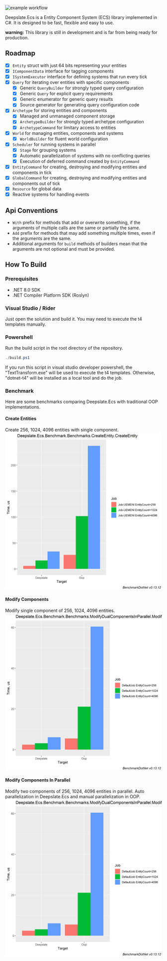 ![example workflow](https://github.com/Handsome-cong/Deepslate.Ecs/actions/workflows/dotnet.yml/badge.svg)

Deepslate.Ecs is a Entity Component System (ECS) library implemented in C#.
It is designed to be fast, flexible and easy to use.

**warning:** This library is still in development and is far from being ready for production.

## Roadmap
- [x] `Entity` struct with just 64 bits representing your entities
- [x] `IComponentData` interface for tagging components
- [x] `ISystemExecutor` interface for defining systems that run every tick
- [x] `Query` for iterating over entities with specific components
  - [x] Generic `QueryBuilder` for strongly typed query configuration
  - [x] Generic `Query` for explicit query requirements 
  - [x] Generic enumerator for generic query results
  - [x] Source generator for generating query configuration code
- [x] `Archetype` for storing entities and components
  - [x] Managed and unmanaged component storage
  - [x] `ArchetypeBuilder` for strongly typed archetype configuration
  - [x] `ArchetypeCommand` for limitary access to entities
- [x] `World` for managing entities, components and systems
  - [x] `WorldBuilder` for fluent world configuration
- [x] `Scheduler` for running systems in parallel
  - [x] `Stage` for grouping systems
  - [x] Automatic parallelization of systems with no conflicting queries
  - [x] Execution of deferred command created by `EntityCommand`
- [x] `EntityCommand` for creating, destroying and modifying entities and components in tick
- [x] `GlobalCommand` for creating, destroying and modifying entities and components out of tick
- [x] `Resource` for global data
- [X] Reactive systems for handling events

## Api Conventions
- `With` prefix for methods that add or overwrite something, if the arguments of multiple calls are the same or partially the same.
- `Add` prefix for methods that may add something multiple times, even if the arguments are the same.
- Additional arguments for `build` methods of builders mean that the arguments are not optional and must be provided.

## How To Build
### Prerequisites
- .NET 8.0 SDK
- .NET Compiler Platform SDK (Roslyn)

### Visual Studio / Rider
Just open the solution and build it. You may need to execute the t4 templates manually.

### Powershell
Run the build script in the root directory of the repository.
```powershell
./build.ps1
```

If you run this script in visual studio developer powershell, the "TextTransform.exe" will be used to execute the t4 templates.
Otherwise, "dotnet-t4" will be installed as a local tool and do the job.

### Benchmark
Here are some benchmarks comparing Deepslate.Ecs with traditional OOP implementations.

#### Create Entities
Create 256, 1024, 4096 entities with single component.
![CreateEntitiesBenchmark](docs/benchmarks/Deepslate.Ecs.Benchmark.Benchmarks.CreateEntity.CreateEntity-barplot.png)

#### Modify Components
Modify single component of 256, 1024, 4096 entities.
![ModifyComponentsBenchmark](docs/benchmarks/Deepslate.Ecs.Benchmark.Benchmarks.ModifyDualComponentsInParallel.ModifyDualComponentsInParallel-barplot.png)

#### Modify Components In Parallel
Modify two components of 256, 1024, 4096 entities in parallel. Auto parallelization in Deepslate.Ecs and manual parallelization in OOP.
![ModifyComponentsInParallelBenchmark](docs/benchmarks/Deepslate.Ecs.Benchmark.Benchmarks.ModifyDualComponentsInParallel.ModifyDualComponentsInParallel-barplot.png)